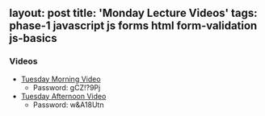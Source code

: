 layout: post
title: 'Monday Lecture Videos'
tags: phase-1 javascript js forms html form-validation js-basics
---

### Videos
- [Tuesday Morning Video](https://us02web.zoom.us/recording/detail?meeting_id=TiVl5Ov7TAmisN1FWnCrnw%3D%3D)
  - Password: gCZ!?9Pj
- [Tuesday Afternoon Video](https://us02web.zoom.us/rec/share/2-AlEYPy-WhOYZXr7gLwcKQ4PoXMeaa8hCBLrPcInUOCnWoOo9U8E3mHsyDgUj4)
  - Password: w&A18Utn
  